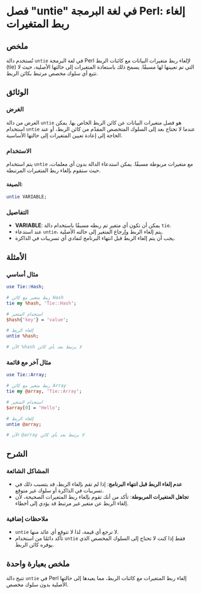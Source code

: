 <!--
Meta Description: # فصل "untie" في لغة البرمجة Perl: إلغاء ربط المتغيرات ## ملخص تُستخدم دالة `untie` في لغة البرمجة Perl لإلغاء ربط متغيرات البيانات مع كائنات الربط (t...
Meta Keywords: الربط, untie, إلغاء, tie, إلى
-->

# فصل "untie" في لغة البرمجة Perl: إلغاء ربط المتغيرات

## ملخص
تُستخدم دالة `untie` في لغة البرمجة Perl لإلغاء ربط متغيرات البيانات مع كائنات الربط (tie) التي تم تعيينها لها مسبقًا. يسمح ذلك باستعادة المتغيرات إلى حالتها الأصلية، حيث لا تتبع أي سلوك مخصص مرتبط بكائن الربط.

## الوثائق
### الغرض
الغرض من دالة `untie` هو فصل متغيرات البيانات عن كائن الربط الخاص بها. يمكن استخدام `untie` عندما لا تحتاج بعد إلى السلوك المتخصص المقدّم من كائن الربط، أو عند الحاجة إلى إعادة تعيين المتغيرات إلى حالتها الأساسية.

### الاستخدام
يتم استخدام `untie` مع متغيرات مربوطة مسبقًا. يمكن استدعاء الدالة بدون أي معلمات، حيث ستقوم بإلغاء ربط المتغيرات المرتبطة.

#### الصيغة:
```perl
untie VARIABLE;
```

### التفاصيل
- **VARIABLE**: يمكن أن تكون أي متغير تم ربطه مسبقًا باستخدام دالة `tie`.
- عند استدعاء `untie`، يتم إلغاء الربط وإرجاع المتغير إلى حالته الأصلية.
- يجب أن يتم إلغاء الربط قبل انتهاء البرنامج لتفادي أي تسريبات في الذاكرة.

## الأمثلة
### مثال أساسي
```perl
use Tie::Hash;

# ربط متغير مع كائن Hash
tie my %hash, 'Tie::Hash';

# استخدام المتغير
$hash{'key'} = 'value';

# إلغاء الربط
untie %hash;

# الآن %hash لا يرتبط بعد بأي كائن
```

### مثال آخر مع قائمة
```perl
use Tie::Array;

# ربط متغير مع كائن Array
tie my @array, 'Tie::Array';

# استخدام المتغير
$array[0] = 'Hello';

# إلغاء الربط
untie @array;

# الآن @array لا يرتبط بعد بأي كائن
```

## الشرح
### المشاكل الشائعة
- **عدم إلغاء الربط قبل انتهاء البرنامج**: إذا لم تقم بإلغاء الربط، قد يتسبب ذلك في تسريبات في الذاكرة أو سلوك غير متوقع.
- **تجاهل المتغيرات المربوطة**: تأكد من أنك تقوم بإلغاء ربط المتغيرات الصحيحة، لأن إلغاء الربط عن متغير غير مرتبط قد يؤدي إلى أخطاء.

### ملاحظات إضافية
- `untie` لا ترجع أي قيمة، لذا لا تتوقع أي عائد منها.
- تأكد دائمًا من استخدام `untie` فقط إذا كنت لا تحتاج إلى السلوك المخصص الذي يوفره كائن الربط.

## ملخص بعبارة واحدة
تتيح دالة `untie` في Perl إلغاء ربط المتغيرات مع كائنات الربط، مما يعيدها إلى حالتها الأصلية بدون سلوك مخصص.